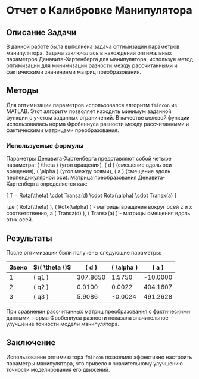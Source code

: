 # Отчет о Калибровке Манипулятора

## Описание Задачи
В данной работе была выполнена задача оптимизации параметров манипулятора. Задача заключалась в нахождении оптимальных параметров Денавита-Хартенберга для манипулятора, используя метод оптимизации для минимизации разности между рассчитанными и фактическими значениями матриц преобразования.

## Методы
Для оптимизации параметров использовался алгоритм `fmincon` из MATLAB. Этот алгоритм позволяет находить минимум заданной функции с учетом заданных ограничений. В качестве целевой функции использовалась норма Фробениуса разности между рассчитанными и фактическими матрицами преобразования.

### Используемые формулы
Параметры Денавита-Хартенберга представляют собой четыре параметра: \( \theta \) (угол вращения), \( d \) (смещение вдоль оси вращения), \( \alpha \) (угол между осями), \( a \) (смещение вдоль перпендикулярной оси). Матрица преобразования Денавита-Хартенберга определяется как:

\[ T = Rotz(\theta) \cdot Transz(d) \cdot Rotx(\alpha) \cdot Transx(a) \]

где \( Rotz(\theta) \), \( Rotx(\alpha) \) - матрицы вращения вокруг осей z и x соответственно, а \( Transz(d) \), \( Transx(a) \) - матрицы смещения вдоль этих осей.

## Результаты
После оптимизации были получены следующие параметры:

| Звено | $`\( \theta \)`$ | \( d \)    | \( \alpha \) | \( a \)    |
|-------|------------------|------------|--------------|------------|
| 1     | \( q1 \)         | 307.8650   | 1.5750       | -10.0000   |
| 2     | \( q2 \)         | 0.0100     | 0.0022       | 404.1607   |
| 3     | \( q3 \)         | 5.9086     | -0.0024      | 491.2628   |

При сравнении рассчитанных матриц преобразования с фактическими данными, норма Фробениуса разности показала значительное улучшение точности модели манипулятора.

## Заключение
Использование оптимизатора `fmincon` позволило эффективно настроить параметры манипулятора, что привело к значительному улучшению точности моделирования его движений.
